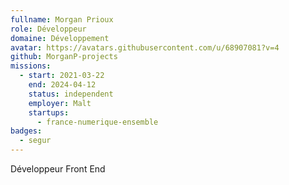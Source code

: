 ```yaml
---
fullname: Morgan Prioux
role: Développeur
domaine: Développement
avatar: https://avatars.githubusercontent.com/u/68907081?v=4
github: MorganP-projects
missions:
  - start: 2021-03-22
    end: 2024-04-12
    status: independent
    employer: Malt
    startups:
      - france-numerique-ensemble
badges:
  - segur
---
```

Développeur Front End
